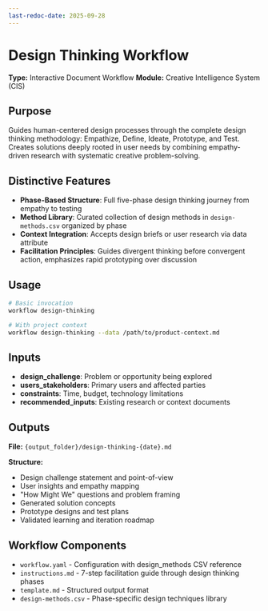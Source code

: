 ```yaml
---
last-redoc-date: 2025-09-28
---
```


# Design Thinking Workflow

**Type:** Interactive Document Workflow
**Module:** Creative Intelligence System (CIS)

## Purpose

Guides human-centered design processes through the complete design thinking methodology: Empathize, Define, Ideate, Prototype, and Test. Creates solutions deeply rooted in user needs by combining empathy-driven research with systematic creative problem-solving.

## Distinctive Features

- **Phase-Based Structure**: Full five-phase design thinking journey from empathy to testing
- **Method Library**: Curated collection of design methods in `design-methods.csv` organized by phase
- **Context Integration**: Accepts design briefs or user research via data attribute
- **Facilitation Principles**: Guides divergent thinking before convergent action, emphasizes rapid prototyping over discussion

## Usage

```bash
# Basic invocation
workflow design-thinking

# With project context
workflow design-thinking --data /path/to/product-context.md
```

## Inputs

- **design_challenge**: Problem or opportunity being explored
- **users_stakeholders**: Primary users and affected parties
- **constraints**: Time, budget, technology limitations
- **recommended_inputs**: Existing research or context documents

## Outputs

**File:** `{output_folder}/design-thinking-{date}.md`

**Structure:**

- Design challenge statement and point-of-view
- User insights and empathy mapping
- "How Might We" questions and problem framing
- Generated solution concepts
- Prototype designs and test plans
- Validated learning and iteration roadmap

## Workflow Components

- `workflow.yaml` - Configuration with design_methods CSV reference
- `instructions.md` - 7-step facilitation guide through design thinking phases
- `template.md` - Structured output format
- `design-methods.csv` - Phase-specific design techniques library

